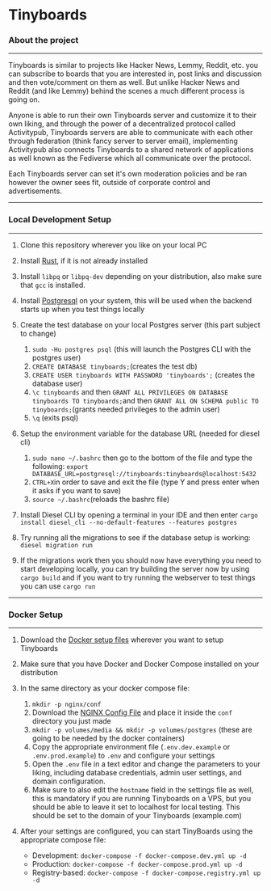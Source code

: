 # Tinyboards

### About the project

---

Tinyboards is similar to projects like Hacker News, Lemmy, Reddit, etc. you can subscribe to boards that you are interested in, post links and discussion and then vote/comment on them as well. But unlike Hacker News and Reddit (and like Lemmy) behind the scenes a much different process is going on.

Anyone is able to run their own Tinyboards server and customize it to their own liking, and through the power of a decentralized protocol called Activitypub, Tinyboards servers are able to communicate with each other through federation (think fancy server to server email), implementing Activitypub also connects Tinyboards to a shared network of applications as well known as the Fediverse which all communicate over the protocol.

Each Tinyboards server can set it's own moderation policies and be ran however the owner sees fit, outside of corporate control and advertisements.

---



### Local Development Setup

---

1. Clone this repository wherever you like on your local PC
2. Install [Rust](https://doc.rust-lang.org/book/ch01-01-installation.html), if it is not already installed
3. Install `libpq` or `libpq-dev` depending on your distribution, also make sure that `gcc` is installed.
4. Install [Postgresql](https://www.postgresql.org/) on your system, this will be used when the backend starts up when you test things locally
5. Create the test database on your local Postgres server (this part subject to change)

   1. `sudo -Hu postgres psql` (this will launch the Postgres CLI with the postgres user)
   2. `CREATE DATABASE tinyboards;`(creates the test db)
   3. `CREATE USER tinyboards WITH PASSWORD 'tinyboards';` (creates the database user)
   4. `\c tinyboards` and then `GRANT ALL PRIVILEGES ON DATABASE tinyboards TO tinyboards;`and then `GRANT ALL ON SCHEMA public TO tinyboards;`(grants needed privileges to the admin user)
   5. `\q` (exits psql)
6. Setup the environment variable for the database URL (needed for diesel cli)

   1. `sudo nano ~/.bashrc` then go to the bottom of the file and type the following: `export DATABASE_URL=postgresql://tinyboards:tinyboards@localhost:5432`
   2. `CTRL+X`in order to save and exit the file (type Y and press enter when it asks if you want to save)
   3. `source ~/.bashrc`(reloads the bashrc file)
7. Install Diesel CLI by opening a terminal in your IDE and then enter `cargo install diesel_cli --no-default-features --features postgres`
8. Try running all the migrations to see if the database setup is working: `diesel migration run`
9. If the migrations work then you should now have everything you need to start developing locally, you can try building the server now by using `cargo build` and if you want to try running the webserver to test things you can use `cargo run`

---



### Docker Setup

---



1. Download the [Docker setup files](https://github.com/tinyboard/tinyboards/tree/master/docker) wherever you want to setup Tinyboards
2. Make sure that you have Docker and Docker Compose installed on your distribution
3. In the same directory as your docker compose file:

   1. `mkdir -p nginx/conf`
   2. Download the [NGINX Config File](https://github.com/tinyboard/tinyboards/blob/master/docker/nginx/conf/nginx.conf) and place it inside the `conf` directory you just made
   3. `mkdir -p volumes/media && mkdir -p volumes/postgres` (these are going to be needed by the docker containers)
   4. Copy the appropriate environment file (`.env.dev.example` or `.env.prod.example`) to `.env` and configure your settings
   5. Open the `.env` file in a text editor and change the parameters to your liking, including database credentials, admin user settings, and domain configuration.
   6. Make sure to also edit the `hostname` field in the settings file as well, this is mandatory if you are running Tinyboards on a VPS, but you should be able to leave it set to localhost for local testing. This should be set to the domain of your Tinyboards (example.com)
4. After your settings are configured, you can start TinyBoards using the appropriate compose file:
   - Development: `docker-compose -f docker-compose.dev.yml up -d`
   - Production: `docker-compose -f docker-compose.prod.yml up -d`
   - Registry-based: `docker-compose -f docker-compose.registry.yml up -d`
